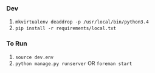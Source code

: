 

### Dev
1. `mkvirtualenv deaddrop -p /usr/local/bin/python3.4`
2. `pip install -r requirements/local.txt`

### To Run
1. `source dev.env`
2. `python manage.py runserver` OR `foreman start`